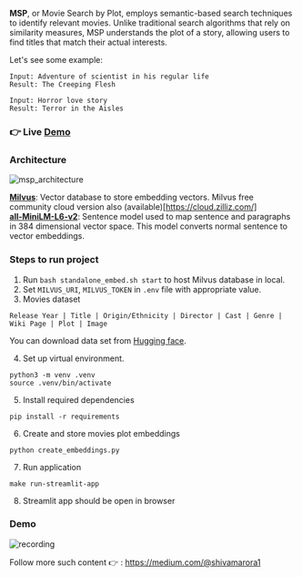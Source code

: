 **MSP**, or Movie Search by Plot, employs semantic-based search techniques to identify relevant movies. Unlike traditional search algorithms that rely on similarity measures, MSP understands the plot of a story, allowing users to find titles that match their actual interests.

Let's see some example:
```
Input: Adventure of scientist in his regular life
Result: The Creeping Flesh

Input: Horror love story
Result: Terror in the Aisles
```

### 👉 Live [Demo](https://movie-search-plot.streamlit.app/)

### Architecture
![msp_architecture](https://github.com/shivamarora1/msp/assets/28146775/9066f40a-09aa-49ea-9751-2dffbc03dfce)

[**Milvus**](https://milvus.io/): Vector database to store embedding vectors. Milvus free community cloud version also (available)[https://cloud.zilliz.com/]<br>
[**all-MiniLM-L6-v2**](https://huggingface.co/sentence-transformers/all-MiniLM-L6-v2): Sentence model used to map sentence and paragraphs in 384 dimensional vector space. This model converts normal sentence to vector embeddings.

### Steps to run project
1. Run `bash standalone_embed.sh start` to host Milvus database in local.
2. Set `MILVUS_URI`, `MILVUS_TOKEN` in `.env` file with appropriate value.
3. Movies dataset
```
Release Year | Title | Origin/Ethnicity | Director | Cast | Genre | Wiki Page | Plot | Image
```
You can download data set from [Hugging face](https://huggingface.co/datasets/Coder-Dragon/wikipedia-movies).

4. Set up virtual environment.
```
python3 -m venv .venv
source .venv/bin/activate
```
5. Install required dependencies
```
pip install -r requirements
```
6. Create and store movies plot embeddings
```
python create_embeddings.py
``` 
7. Run application
```
make run-streamlit-app
```
8. Streamlit app should be open in browser


### Demo
![recording](https://github.com/shivamarora1/msp/assets/28146775/2062628c-834d-4c07-af0b-090be4d2d8c0)



Follow more such content 👉 : https://medium.com/@shivamarora1
